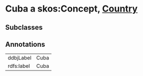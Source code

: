 # Cuba a skos:Concept, [Country](/0.1/Country)

## Subclasses

## Annotations

|||
|-----|-----|
|ddbjLabel|Cuba|
|rdfs:label|Cuba|

